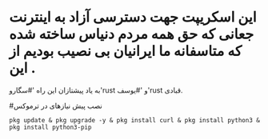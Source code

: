 # این اسکریپت جهت دسترسی آزاد به اینترنت جعانی که حق همه مردم دنیاس ساخته شده که متاسفانه ما ایرانیان بی نصیب بودیم از این .

به یاد پیشتازان این راه '#سگارو'rust و '#یوسف'rust قبادی.


#نصب پیش نیازهای در ترموکس

```
pkg update & pkg upgrade -y & pkg install curl & pkg install python3 & pkg install python3-pip
```
